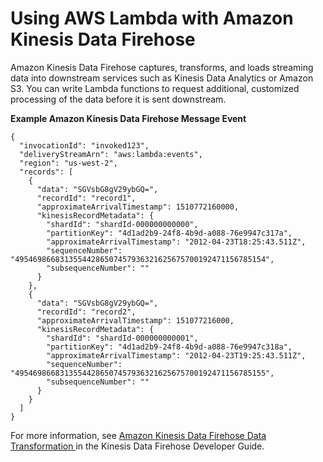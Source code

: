 # Using AWS Lambda with Amazon Kinesis Data Firehose<a name="services-kinesisfirehose"></a>

Amazon Kinesis Data Firehose captures, transforms, and loads streaming data into downstream services such as Kinesis Data Analytics or Amazon S3\. You can write Lambda functions to request additional, customized processing of the data before it is sent downstream\.

**Example Amazon Kinesis Data Firehose Message Event**  

```
{
  "invocationId": "invoked123",
  "deliveryStreamArn": "aws:lambda:events",
  "region": "us-west-2",
  "records": [
    {
      "data": "SGVsbG8gV29ybGQ=",
      "recordId": "record1",
      "approximateArrivalTimestamp": 1510772160000,
      "kinesisRecordMetadata": {
        "shardId": "shardId-000000000000",
        "partitionKey": "4d1ad2b9-24f8-4b9d-a088-76e9947c317a",
        "approximateArrivalTimestamp": "2012-04-23T18:25:43.511Z",
        "sequenceNumber": "49546986683135544286507457936321625675700192471156785154",
        "subsequenceNumber": ""
      }
    },
    {
      "data": "SGVsbG8gV29ybGQ=",
      "recordId": "record2",
      "approximateArrivalTimestamp": 151077216000,
      "kinesisRecordMetadata": {
        "shardId": "shardId-000000000001",
        "partitionKey": "4d1ad2b9-24f8-4b9d-a088-76e9947c318a",
        "approximateArrivalTimestamp": "2012-04-23T19:25:43.511Z",
        "sequenceNumber": "49546986683135544286507457936321625675700192471156785155",
        "subsequenceNumber": ""
      }
    }
  ]
}
```

For more information, see [Amazon Kinesis Data Firehose Data Transformation ](https://docs.aws.amazon.com/firehose/latest/dev/data-transformation.html) in the Kinesis Data Firehose Developer Guide\.